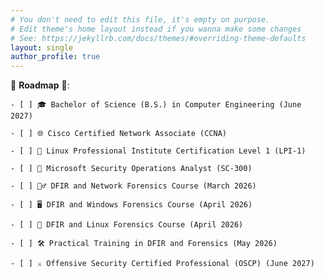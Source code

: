 ```yaml
---
# You don't need to edit this file, it's empty on purpose.
# Edit theme's home layout instead if you wanna make some changes
# See: https://jekyllrb.com/docs/themes/#overriding-theme-defaults
layout: single
author_profile: true
---
```


📍 **Roadmap** 📍:

    - [ ] 🎓 Bachelor of Science (B.S.) in Computer Engineering (June 2027)

    - [ ] 🌐 Cisco Certified Network Associate (CCNA)

    - [ ] 🐧 Linux Professional Institute Certification Level 1 (LPI-1)

    - [ ] 🔐 Microsoft Security Operations Analyst (SC-300)

    - [ ] 🕵️‍♂️ DFIR and Network Forensics Course (March 2026)

    - [ ] 🖥️ DFIR and Windows Forensics Course (April 2026)

    - [ ] 🐧 DFIR and Linux Forensics Course (April 2026)

    - [ ] 🛠️ Practical Training in DFIR and Forensics (May 2026)

    - [ ] ⚔️ Offensive Security Certified Professional (OSCP) (June 2027)
